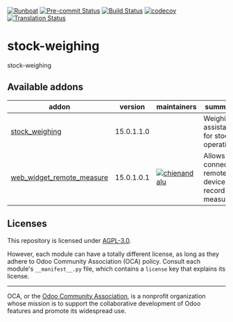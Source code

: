 
[![Runboat](https://img.shields.io/badge/runboat-Try%20me-875A7B.png)](https://runboat.odoo-community.org/builds?repo=OCA/stock-weighing&target_branch=15.0)
[![Pre-commit Status](https://github.com/OCA/stock-weighing/actions/workflows/pre-commit.yml/badge.svg?branch=15.0)](https://github.com/OCA/stock-weighing/actions/workflows/pre-commit.yml?query=branch%3A15.0)
[![Build Status](https://github.com/OCA/stock-weighing/actions/workflows/test.yml/badge.svg?branch=15.0)](https://github.com/OCA/stock-weighing/actions/workflows/test.yml?query=branch%3A15.0)
[![codecov](https://codecov.io/gh/OCA/stock-weighing/branch/15.0/graph/badge.svg)](https://codecov.io/gh/OCA/stock-weighing)
[![Translation Status](https://translation.odoo-community.org/widgets/stock-weighing-15-0/-/svg-badge.svg)](https://translation.odoo-community.org/engage/stock-weighing-15-0/?utm_source=widget)

<!-- /!\ do not modify above this line -->

# stock-weighing

stock-weighing

<!-- /!\ do not modify below this line -->

<!-- prettier-ignore-start -->

[//]: # (addons)

Available addons
----------------
addon | version | maintainers | summary
--- | --- | --- | ---
[stock_weighing](stock_weighing/) | 15.0.1.1.0 |  | Weighing assistant for stock operations
[web_widget_remote_measure](web_widget_remote_measure/) | 15.0.1.0.1 | [![chienandalu](https://github.com/chienandalu.png?size=30px)](https://github.com/chienandalu) | Allows to connect to remote devices to record measures

[//]: # (end addons)

<!-- prettier-ignore-end -->

## Licenses

This repository is licensed under [AGPL-3.0](LICENSE).

However, each module can have a totally different license, as long as they adhere to Odoo Community Association (OCA)
policy. Consult each module's `__manifest__.py` file, which contains a `license` key
that explains its license.

----
OCA, or the [Odoo Community Association](http://odoo-community.org/), is a nonprofit
organization whose mission is to support the collaborative development of Odoo features
and promote its widespread use.

